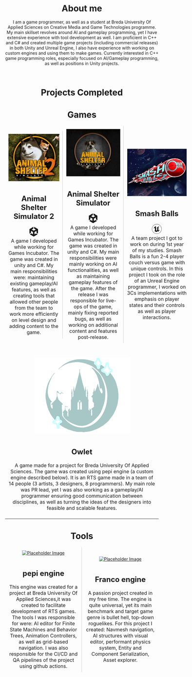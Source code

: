 
<head>
    <meta charset="UTF-8">
    <meta name="viewport" content="width=device-width, initial-scale=1.0">
    <title>Image Links with Descriptions</title>
    <style>
        .container-wrapper {
            display: flex;
            width: 100%;
            justify-content: space-between;
            align-items: center;
        }
        .container {
           display: flex;
            flex-direction: column;
            align-items: center;
            flex: 1;
            margin: 1px;
            padding: 10px;
            align-items:center;
            justify-content: center;
        }  .container:not(:last-child) {
            border-right: 1px solid #ccc;
        }
        .description {
            margin-top: 10px;
            font-size: 16px;
            text-align: center;
        }
        .avatar{
              display: block;
                max-width:230px;
                max-height:155px;
                width: auto;
                height: auto;
        }
    </style>
        <link src="http://maxcdn.bootstrapcdn.com/font-awesome/4.1.0/css/font-awesome.min.css" rel="stylesheet">
</head>

<div>

<h1 style = "text-align: center"> About me </h1>

<p style= "text-align:center">
I am a game programmer, as well as a student at Breda University Of Applied Sciences on Creative Media and Game Technologies programme. My main skillset revolves around AI and gameplay programming, yet I have extensive experience with tool development as well. I am proficient in C++ and C# and created multiple game projects (including commercial releases) in both Unity and Unreal Engine, I also have experience with working on custom engines and using them to make games. 
Currently interested in C++ game programming roles, especially focused on AI/Gameplay programming, as well as positions in Unity projects.
</p>

</div>

<div>
<br/>
<h1 style = "text-align: center"> Projects Completed </h1>

<h1 style = "text-align: center">Games</h1>

 <div class="container-wrapper">
        <div class="container">
            <a href="https://store.steampowered.com/app/2658510/Animal_Shelter_2/" target="_blank">
                <img src="Images/Animal2.png" alt="Placeholder Image" class="avatar"/>
            </a>
            <div class="description">
                <h2>Animal Shelter Simulator 2</h2>
                                <svg xmlns="http://www.w3.org/2000/svg" width="32" height="32" fill="currentColor" class="bi bi-unity" viewBox="0 0 16 16">
  <path d="M15 11.2V3.733L8.61 0v2.867l2.503 1.466c.099.067.099.2 0 .234L8.148 6.3c-.099.067-.197.033-.263 0L4.92 4.567c-.099-.034-.099-.2 0-.234l2.504-1.466V0L1 3.733V11.2v-.033.033l2.438-1.433V6.833c0-.1.131-.166.197-.133L6.6 8.433c.099.067.132.134.132.234v3.466c0 .1-.132.167-.198.134L4.031 10.8l-2.438 1.433L7.983 16l6.391-3.733-2.438-1.434L9.434 12.3c-.099.067-.198 0-.198-.133V8.7c0-.1.066-.2.132-.233l2.965-1.734c.099-.066.197 0 .197.134V9.8z"/>
</svg>
<br/>
                A game I developed while working for Games Incubator. The game was created in unity and C#. My main responsibilities were: maintaining existing gameplay/AI features, as well as creating tools that allowed other people from the team to work more efficiently on level design and adding content to the game.
            </div>
        </div>
        <div class="container">
            <a href="https://store.steampowered.com/app/1239320/Animal_Shelter/" target="_blank">
                <img src="Images/Animal 1.png" alt="Placeholder Image" class="avatar"/>
            </a>
            <div class="description">
                <h2>Animal Shelter Simulator</h2>
                            <svg xmlns="http://www.w3.org/2000/svg" width="32" height="32" fill="currentColor" class="bi bi-unity" viewBox="0 0 16 16">
  <path d="M15 11.2V3.733L8.61 0v2.867l2.503 1.466c.099.067.099.2 0 .234L8.148 6.3c-.099.067-.197.033-.263 0L4.92 4.567c-.099-.034-.099-.2 0-.234l2.504-1.466V0L1 3.733V11.2v-.033.033l2.438-1.433V6.833c0-.1.131-.166.197-.133L6.6 8.433c.099.067.132.134.132.234v3.466c0 .1-.132.167-.198.134L4.031 10.8l-2.438 1.433L7.983 16l6.391-3.733-2.438-1.434L9.434 12.3c-.099.067-.198 0-.198-.133V8.7c0-.1.066-.2.132-.233l2.965-1.734c.099-.066.197 0 .197.134V9.8z"/>
</svg>
                                <br/>
                A game I developed while working for Games Incubator. The game was created in unity and C#. My main responsibilities were mainly working on AI functionalities, as well as maintaining gameplay features of the game. After the release I was responsible for live-ops of the game, mainly fixing reported bugs, as well as working on additional content and features post-release.
            </div>
        </div>
        <div class="container">
            <a href="https://vittoriobellinello.itch.io/team-moth" target="_blank">
                <img src="Images/Smash balls.png" alt="Placeholder Image" class="avatar"/>
            </a>
            <div class="description">
                <h2>Smash Balls</h2>
                <svg xmlns="http://www.w3.org/2000/svg" width="2em" height="2em" viewBox="0 0 24 24"><path fill="currentColor" d="M12 0a12 12 0 1 0 12 12A12 12 0 0 0 12 0m0 23.52A11.52 11.52 0 1 1 23.52 12A11.52 11.52 0 0 1 12 23.52m7.13-9.791c-.206.997-1.126 3.557-4.06 4.942l-1.179-1.325l-1.988 2a7.34 7.34 0 0 1-5.804-2.978a3 3 0 0 0 .65.123c.326.006.678-.114.678-.66v-5.394a.89.89 0 0 0-1.116-.89c-.92.212-1.656 2.509-1.656 2.509a7.3 7.3 0 0 1 2.528-5.597a7.4 7.4 0 0 1 3.73-1.721c-1.006.573-1.57 1.507-1.57 2.29c0 1.262.76 1.109.984.923v7.28a1.2 1.2 0 0 0 .148.256a1.08 1.08 0 0 0 .88.445c.76 0 1.747-.868 1.747-.868V9.172c0-.6-.452-1.324-.905-1.572c0 0 .838-.149 1.484.346a6 6 0 0 1 .387-.425c1.508-1.48 2.929-1.902 4.112-2.112c0 0-2.151 1.69-2.151 3.96c0 1.687.043 5.801.043 5.801c.799.771 1.986-.342 3.059-1.441Z"/></svg>
                <br/>
                A team project I got to work on during 1st year of my studies. Smash Balls is a fun 2-4 player couch versus game with unique controls. In this project I took on the role of an Unreal Engine programmer, I worked on 3Cs implementations with emphasis on player states and their controls as well as player interactions.
            </div>
        </div>
    </div>

<br/>
<br/>
 <div class="container-wrapper">
        <div class="container">
            <a href="https://buas.itch.io/owlet" target="_blank">
                <img src="Images/owlet.png" alt="Placeholder Image" />
            </a>
            <div class="description">
                <h2>Owlet</h2>
                <i class="icon-cplusplus"></i> 
                A game made for a project for Breda University Of Applied Sciences. The game was created using pepi engine (a custom engine described below). It is an RTS game made in a team of 14 people (3 artists, 3 designers, 8 programmers). My main role was PR lead, yet I was also working as a gameplay/AI programmer ensuring good communication between disciplines, as well as turning the ideas of the designers into feasible and scalable features.
            </div>
        </div>
</div>

<hr/>
<h1 style = "text-align: center">Tools</h1>

 <div class="container-wrapper">
        <div class="container">
            <a href="https://www.example.com" target="_blank">
                <img src="https://via.placeholder.com/150" alt="Placeholder Image" />
            </a>
            <div class="description">
                <h2>pepi engine</h2>
                This engine was created for a project at Breda University Of Applied Sciences,it was created to facilitate development of RTS games. The tools I was responsible for were: AI editor for Finite State Machines and Behavior Trees, Animation Controllers, as well as grid-based navigation. I was also responsible for the CI/CD and QA pipelines of the project using github actions.
            </div>
        </div>
        <div class="container">
            <a href="https://github.com/FLuczak/Franco-engine" target="_blank">
                <img src="https://via.placeholder.com/150" alt="Placeholder Image" />
            </a>
            <div class="description">
                <h2>Franco engine</h2>
                A passion project created in my free time. The engine is quite universal, yet its main benchmark and target game genre is bullet hell, top-down roguelikes. For this project I created: Navmesh navigation, AI structures with visual editor, performant physics system, Entity and Component Serialization, Asset explorer.
            </div>
        </div>
    </div>


</div>
